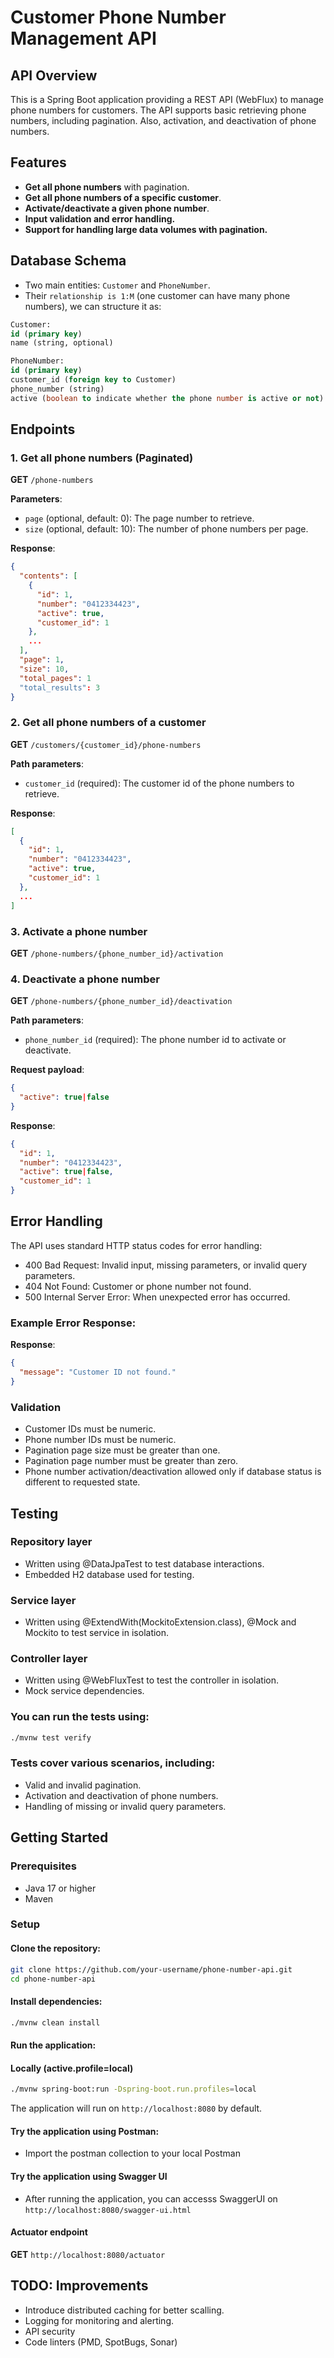 # Customer Phone Number Management API

## API Overview
This is a Spring Boot application providing a REST API (WebFlux) to manage phone numbers for customers. 
The API supports basic retrieving phone numbers, including pagination.
Also, activation, and deactivation of phone numbers.

## Features
- **Get all phone numbers** with pagination.
- **Get all phone numbers of a specific customer**.
- **Activate/deactivate a given phone number**.
- **Input validation and error handling.**
- **Support for handling large data volumes with pagination.**

## Database Schema
- Two main entities: `Customer` and `PhoneNumber`. 
- Their `relationship is 1:M` (one customer can have many phone numbers), we can structure it as:

```sql
Customer:
id (primary key)
name (string, optional)

PhoneNumber:
id (primary key)
customer_id (foreign key to Customer)
phone_number (string)
active (boolean to indicate whether the phone number is active or not)
```

## Endpoints

### 1. Get all phone numbers (Paginated)

**GET** `/phone-numbers`

**Parameters**:
- `page` (optional, default: 0): The page number to retrieve.
- `size` (optional, default: 10): The number of phone numbers per page.

**Response**:
```json
{
  "contents": [
    {
      "id": 1,
      "number": "0412334423",
      "active": true,
      "customer_id": 1
    },
    ...
  ],
  "page": 1,
  "size": 10,
  "total_pages": 1
  "total_results": 3
}
```

### 2. Get all phone numbers of a customer
**GET** `/customers/{customer_id}/phone-numbers`

**Path parameters**:
- `customer_id` (required): The customer id of the phone numbers to retrieve.

**Response**:
```json
[
  {
    "id": 1,
    "number": "0412334423",
    "active": true,
    "customer_id": 1
  },
  ...
]
```

### 3. Activate a phone number
**GET** `/phone-numbers/{phone_number_id}/activation`

### 4. Deactivate a phone number
**GET** `/phone-numbers/{phone_number_id}/deactivation`

**Path parameters**:
- `phone_number_id` (required): The phone number id to activate or deactivate.

**Request payload**:
```json
{
  "active": true|false
}
```

**Response**:
```json
{
  "id": 1,
  "number": "0412334423",
  "active": true|false,
  "customer_id": 1
}
```

## Error Handling
The API uses standard HTTP status codes for error handling:

- 400 Bad Request: Invalid input, missing parameters, or invalid query parameters.
- 404 Not Found: Customer or phone number not found.
- 500 Internal Server Error: When unexpected error has occurred.

### Example Error Response:
**Response**:
```json
{
  "message": "Customer ID not found."
}
```

### Validation
- Customer IDs must be numeric.
- Phone number IDs must be numeric.
- Pagination page size must be greater than one.
- Pagination page number must be greater than zero.
- Phone number activation/deactivation allowed only if database status is different to requested state.

## Testing
### Repository layer
 - Written using @DataJpaTest to test database interactions.
 - Embedded H2 database used for testing.

### Service layer
 - Written using @ExtendWith(MockitoExtension.class), @Mock and Mockito to test service in isolation.
  
### Controller layer
 - Written using @WebFluxTest to test the controller in isolation.
 - Mock service dependencies.


### You can run the tests using:

```bash
./mvnw test verify
```

### Tests cover various scenarios, including:

- Valid and invalid pagination.
- Activation and deactivation of phone numbers.
- Handling of missing or invalid query parameters.

## Getting Started
### Prerequisites
- Java 17 or higher
- Maven

### Setup

#### Clone the repository:
```bash
git clone https://github.com/your-username/phone-number-api.git
cd phone-number-api
```

#### Install dependencies:

```bash
./mvnw clean install
```

#### Run the application:

#### Locally (active.profile=local)
```bash
./mvnw spring-boot:run -Dspring-boot.run.profiles=local
```
The application will run on `http://localhost:8080` by default.

#### Try the application using Postman:
- Import the postman collection to your local Postman

#### Try the application using Swagger UI
- After running the application, you can accesss SwaggerUI on `http://localhost:8080/swagger-ui.html`

#### Actuator endpoint
**GET** `http://localhost:8080/actuator`

## TODO: Improvements
- Introduce distributed caching for better scalling.
- Logging for monitoring and alerting.
- API security
- Code linters (PMD, SpotBugs, Sonar)